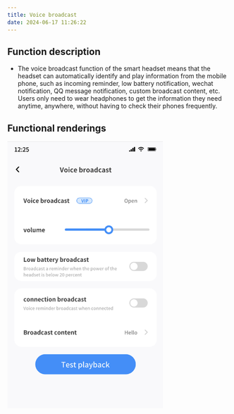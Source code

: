 ```yaml
---
title: Voice broadcast
date: 2024-06-17 11:26:22
---
```

## Function description
- The voice broadcast function of the smart headset means that the headset can automatically identify and play information from the mobile phone, such as incoming reminder, low battery notification, wechat notification, QQ message notification, custom broadcast content, etc. Users only need to wear headphones to get the information they need anytime, anywhere, without having to check their phones frequently.

## Functional renderings
<img src="broadcast/img.png" width="70%" alt="">

